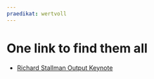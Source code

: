 ```yaml
---
praedikat: wertvoll
---
```


# One link to find them all

- [Richard Stallman Output Keynote](http://ftp.agdsn.de/pub/mirrors/pr%C3%A4dikat%20wertvoll/Stallman.webm)

